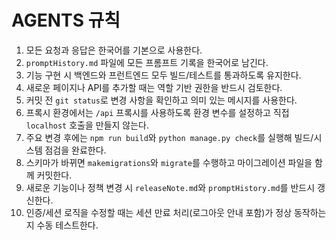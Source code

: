 ﻿# AGENTS 규칙

1. 모든 요청과 응답은 한국어를 기본으로 사용한다.
2. `promptHistory.md` 파일에 모든 프롬프트 기록을 한국어로 남긴다.
3. 기능 구현 시 백엔드와 프런트엔드 모두 빌드/테스트를 통과하도록 유지한다.
4. 새로운 페이지나 API를 추가할 때는 역할 기반 권한을 반드시 검토한다.
5. 커밋 전 `git status`로 변경 사항을 확인하고 의미 있는 메시지를 사용한다.
6. 프록시 환경에서는 `/api` 프록시를 사용하도록 환경 변수를 설정하고 직접 `localhost` 호출을 만들지 않는다.
7. 주요 변경 후에는 `npm run build`와 `python manage.py check`를 실행해 빌드/시스템 점검을 완료한다.
8. 스키마가 바뀌면 `makemigrations`와 `migrate`를 수행하고 마이그레이션 파일을 함께 커밋한다.
9. 새로운 기능이나 정책 변경 시 `releaseNote.md`와 `promptHistory.md`를 반드시 갱신한다.
10. 인증/세션 로직을 수정할 때는 세션 만료 처리(로그아웃 안내 포함)가 정상 동작하는지 수동 테스트한다.
